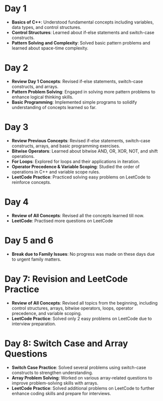 # Day 1
- **Basics of C++**: Understood fundamental concepts including variables, data types, and control structures.
- **Control Structures**: Learned about if-else statements and switch-case constructs.
- **Pattern Solving and Complexity**: Solved basic pattern problems and learned about space-time complexity.


# Day 2
- **Review Day 1 Concepts**: Revised if-else statements, switch-case constructs, and arrays.
- **Pattern Problem Solving**: Engaged in solving more pattern problems to enhance logical thinking skills.
- **Basic Programming**: Implemented simple programs to solidify understanding of concepts learned so far.


# Day 3
- **Review Previous Concepts**: Revised if-else statements, switch-case constructs, arrays, and basic programming exercises.
- **Bitwise Operators**: Learned about bitwise AND, OR, XOR, NOT, and shift operations.
- **For Loops**: Explored for loops and their applications in iteration.
- **Operator Precedence & Variable Scoping**: Studied the order of operations in C++ and variable scope rules.
- **LeetCode Practice**: Practiced solving easy problems on LeetCode to reinforce concepts.


# Day 4
- **Review of All Concepts**: Revised all the concepts learned till now.
- **LeetCode**: Practised more questions on LeetCode


# Day 5 and 6
- **Break due to Family Issues**: No progress was made on these days due to urgent family matters.


# Day 7: Revision and LeetCode Practice
- **Review of All Concepts**: Revised all topics from the beginning, including control structures, arrays, bitwise operators, loops, operator precedence, and variable scoping.
- **LeetCode Practice**: Solved only 2 easy problems on LeetCode due to interview preparation.

# Day 8: Switch Case and Array Questions

- **Switch Case Practice**: Solved several problems using switch-case constructs to strengthen understanding.
- **Array Problem Solving**: Worked on various array-related questions to improve problem-solving skills with arrays.
- **LeetCode Practice**: Solved additional problems on LeetCode to further enhance coding skills and prepare for interviews.

